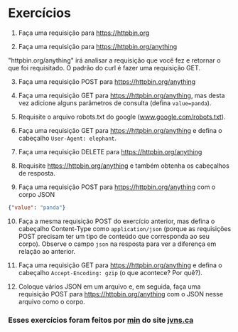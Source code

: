 # Exercícios

1. Faça uma requisição para https://httpbin.org

2. Faça uma requisição para https://httpbin.org/anything

"httpbin.org/anything" irá analisar a requisição que você fez e retornar o que foi requisitado. O padrão do curl é fazer uma requisição GET.

3. Faça uma requisição POST para https://httpbin.org/anything

4. Faça uma requisição GET para https://httpbin.org/anything, mas desta vez adicione alguns parâmetros de consulta (defina ```value=panda```).

5. Requisite o arquivo robots.txt do google (www.google.com/robots.txt).

6. Faça uma requisição GET para https://httpbin.org/anything e defina o cabeçalho ```User-Agent: elephant```.

7. Faça uma requisição DELETE para https://httpbin.org/anything

8. Requisite https://httpbin.org/anything e também obtenha os cabeçalhos de resposta.

9. Faça uma requisição POST para https://httpbin.org/anything com o corpo JSON

```json
{"value": "panda"}
```

10. Faça a mesma requisição POST do exercício anterior, mas defina o cabeçalho Content-Type como ```application/json``` (porque as requisições POST precisam ter um tipo de conteúdo que corresponda ao seu corpo). Observe o campo ```json``` na resposta para ver a diferença em relação ao anterior.

11. Faça uma requisição GET para https://httpbin.org/anything e defina o cabeçalho ```Accept-Encoding: gzip``` (o que acontece? Por quê?).

12. Coloque vários JSON em um arquivo e, em seguida, faça uma requisição POST para https://httpbin.org/anything com o JSON nesse arquivo como o corpo.

### Esses exercícios foram feitos por [min](https://www.linkedin.com/in/jonathanrei5/) do site [jvns.ca](https://jvns.ca/blog/2019/08/27/curl-exercises/)
